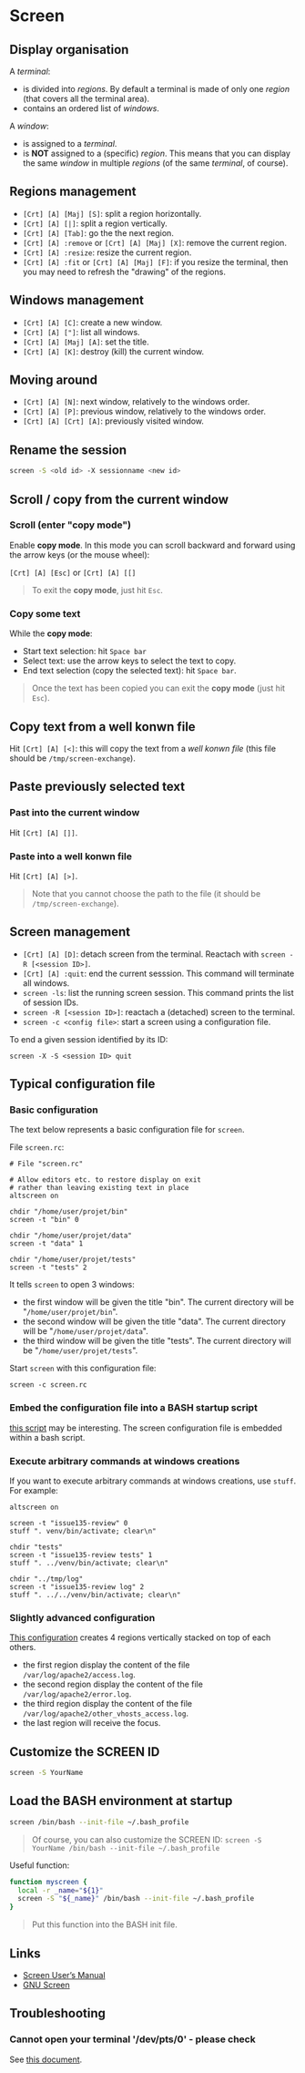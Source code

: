 # Screen

## Display organisation

A _terminal_:

* is divided into _regions_. By default a terminal is made of only one _region_ (that covers all the terminal area).
* contains an ordered list of _windows_.

A _window_:

* is assigned to a _terminal_.
* is **NOT** assigned to a (specific) _region_. This means that you can display the same _window_ in multiple _regions_ (of the same _terminal_, of course).

## Regions management

* `[Crt] [A] [Maj] [S]`: split a region horizontally.
* `[Crt] [A] [|]`: split a region vertically.
* `[Crt] [A] [Tab]`: go the the next region.
* `[Crt] [A] :remove` or `[Crt] [A] [Maj] [X]`: remove the current region.
* `[Crt] [A] :resize`: resize the current region.
* `[Crt] [A] :fit` or `[Crt] [A] [Maj] [F]`: if you resize the terminal, then you may need to refresh the "drawing" of the regions.

## Windows management

* `[Crt] [A] [C]`: create a new window.
* `[Crt] [A] ["]`: list all windows.
* `[Crt] [A] [Maj] [A]`: set the title.
* `[Crt] [A] [K]`: destroy (kill) the current window.

## Moving around

* `[Crt] [A] [N]`: next window, relatively to the windows order.
* `[Crt] [A] [P]`: previous window, relatively to the windows order.
* `[Crt] [A] [Crt] [A]`: previously visited window.

## Rename the session

```bash
screen -S <old id> -X sessionname <new id>
```

## Scroll / copy from the current window

### Scroll (enter "copy mode")

Enable **copy mode**. In this mode you can scroll backward and forward using the arrow keys (or the mouse wheel):

`[Crt] [A] [Esc]` or `[Crt] [A] [[]`

> To exit the **copy mode**, just hit `Esc`.

### Copy some text

While the **copy mode**:

* Start text selection: hit `Space bar`
* Select text: use the arrow keys to select the text to copy.
* End text selection (copy the selected text): hit `Space bar`.

> Once the text has been copied you can exit the **copy mode** (just hit `Esc`).

## Copy text from a well konwn file

Hit `[Crt] [A] [<]`: this will copy the text from a _well konwn file_ (this file should be `/tmp/screen-exchange`).

## Paste previously selected text

### Past into the current window

Hit `[Crt] [A] []]`.

### Paste into a well konwn file

Hit `[Crt] [A] [>]`.

> Note that you cannot choose the path to the file (it should be `/tmp/screen-exchange`).

## Screen management

* `[Crt] [A] [D]`: detach screen from the terminal. Reactach with `screen -R [<session ID>]`.
* `[Crt] [A] :quit`: end the current sesssion. This command will terminate all windows.
* `screen -ls`: list the running screen session. This command prints the list of session IDs.
* `screen -R [<session ID>]`: reactach a (detached) screen to the terminal.
* `screen -c <config file>`: start a screen using a configuration file.

To end a given session identified by its ID:

    screen -X -S <session ID> quit

## Typical configuration file

### Basic configuration

The text below represents a basic configuration file for `screen`.

File `screen.rc`:

    # File "screen.rc"

    # Allow editors etc. to restore display on exit
    # rather than leaving existing text in place
    altscreen on

    chdir "/home/user/projet/bin"
    screen -t "bin" 0 

    chdir "/home/user/projet/data"
    screen -t "data" 1

    chdir "/home/user/projet/tests"
    screen -t "tests" 2

It tells `screen` to open 3 windows:

* the first window will be given the title "bin". The current directory will be "`/home/user/projet/bin`".
* the second window will be given the title "data". The current directory will be "`/home/user/projet/data`".
* the third window will be given the title "tests". The current directory will be "`/home/user/projet/tests`".

Start `screen` with this configuration file:

    screen -c screen.rc

### Embed the configuration file into a BASH startup script

[this script](code/screen-1.sh) may be interesting. The screen configuration file is embedded within a bash script.

### Execute arbitrary commands at windows creations

If you want to execute arbitrary commands at windows creations, use `stuff`. For example:

    altscreen on

    screen -t "issue135-review" 0
    stuff ". venv/bin/activate; clear\n"

    chdir "tests"
    screen -t "issue135-review tests" 1
    stuff ". ../venv/bin/activate; clear\n"

    chdir "../tmp/log"
    screen -t "issue135-review log" 2
    stuff ". ../../venv/bin/activate; clear\n"

### Slightly advanced configuration

[This configuration](code/screen-1.rc) creates 4 regions vertically stacked on top of each others.

* the first region display the content of the file `/var/log/apache2/access.log`.
* the second region display the content of the file `/var/log/apache2/error.log`.
* the third region display the content of the file `/var/log/apache2/other_vhosts_access.log`.
* the last region will receive the focus.

## Customize the SCREEN ID

```bash
screen -S YourName
```

## Load the BASH environment at startup

```bash
screen /bin/bash --init-file ~/.bash_profile
```

> Of course, you can also customize the SCREEN ID: `screen -S YourName /bin/bash --init-file ~/.bash_profile`

Useful function:

```bash
function myscreen {
  local -r _name="${1}"
  screen -S "${_name}" /bin/bash --init-file ~/.bash_profile
}
```

> Put this function into the BASH init file.

## Links

* [Screen User’s Manual](https://www.gnu.org/software/screen/manual/screen.html)
* [GNU Screen](https://wiki.archlinux.org/index.php/GNU_Screen#Use_256_colors)

## Troubleshooting

### Cannot open your terminal '/dev/pts/0' - please check

See [this document](https://makandracards.com/makandra/2533-solve-screen-error-cannot-open-your-terminal-dev-pts-0-please-check).

